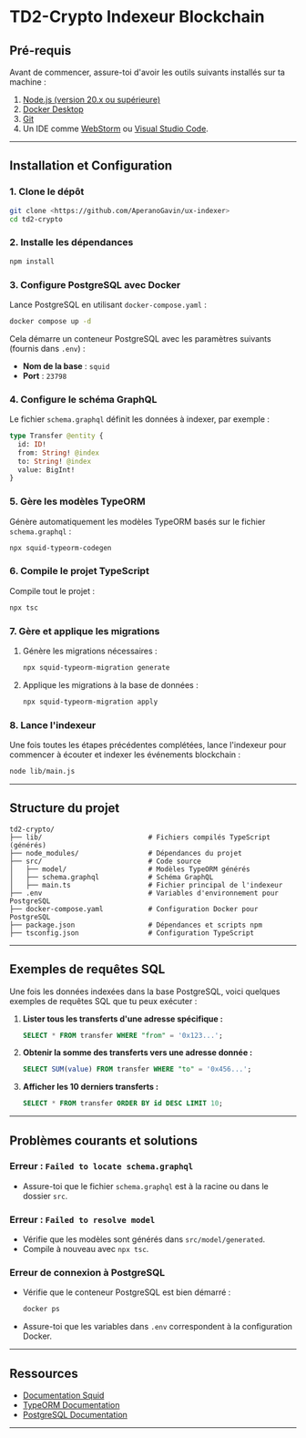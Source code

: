 # **TD2-Crypto Indexeur Blockchain**

## **Pré-requis**
Avant de commencer, assure-toi d'avoir les outils suivants installés sur ta machine :

1. [Node.js (version 20.x ou supérieure)](https://nodejs.org/)
2. [Docker Desktop](https://www.docker.com/products/docker-desktop/)
3. [Git](https://git-scm.com/)
4. Un IDE comme [WebStorm](https://www.jetbrains.com/webstorm/) ou [Visual Studio Code](https://code.visualstudio.com/).

---

## **Installation et Configuration**

### **1. Clone le dépôt**
```bash
git clone <https://github.com/AperanoGavin/ux-indexer>
cd td2-crypto
```

### **2. Installe les dépendances**
```bash
npm install
```

### **3. Configure PostgreSQL avec Docker**
Lance PostgreSQL en utilisant `docker-compose.yaml` :
```bash
docker compose up -d
```

Cela démarre un conteneur PostgreSQL avec les paramètres suivants (fournis dans `.env`) :
- **Nom de la base** : `squid`
- **Port** : `23798`

### **4. Configure le schéma GraphQL**
Le fichier `schema.graphql` définit les données à indexer, par exemple :
```graphql
type Transfer @entity {
  id: ID!
  from: String! @index
  to: String! @index
  value: BigInt!
}
```

### **5. Gère les modèles TypeORM**
Génère automatiquement les modèles TypeORM basés sur le fichier `schema.graphql` :
```bash
npx squid-typeorm-codegen
```

### **6. Compile le projet TypeScript**
Compile tout le projet :
```bash
npx tsc
```

### **7. Gère et applique les migrations**
1. Génère les migrations nécessaires :
   ```bash
   npx squid-typeorm-migration generate
   ```
2. Applique les migrations à la base de données :
   ```bash
   npx squid-typeorm-migration apply
   ```

### **8. Lance l'indexeur**
Une fois toutes les étapes précédentes complétées, lance l'indexeur pour commencer à écouter et indexer les événements blockchain :
```bash
node lib/main.js
```

---

## **Structure du projet**

```plaintext
td2-crypto/
├── lib/                          # Fichiers compilés TypeScript (générés)
├── node_modules/                 # Dépendances du projet
├── src/                          # Code source
│   ├── model/                    # Modèles TypeORM générés
│   ├── schema.graphql            # Schéma GraphQL
│   ├── main.ts                   # Fichier principal de l'indexeur
├── .env                          # Variables d'environnement pour PostgreSQL
├── docker-compose.yaml           # Configuration Docker pour PostgreSQL
├── package.json                  # Dépendances et scripts npm
├── tsconfig.json                 # Configuration TypeScript
```

---

## **Exemples de requêtes SQL**
Une fois les données indexées dans la base PostgreSQL, voici quelques exemples de requêtes SQL que tu peux exécuter :

1. **Lister tous les transferts d'une adresse spécifique :**
   ```sql
   SELECT * FROM transfer WHERE "from" = '0x123...';
   ```

2. **Obtenir la somme des transferts vers une adresse donnée :**
   ```sql
   SELECT SUM(value) FROM transfer WHERE "to" = '0x456...';
   ```

3. **Afficher les 10 derniers transferts :**
   ```sql
   SELECT * FROM transfer ORDER BY id DESC LIMIT 10;
   ```

---

## **Problèmes courants et solutions**

### **Erreur : `Failed to locate schema.graphql`**
- Assure-toi que le fichier `schema.graphql` est à la racine ou dans le dossier `src`.

### **Erreur : `Failed to resolve model`**
- Vérifie que les modèles sont générés dans `src/model/generated`.
- Compile à nouveau avec `npx tsc`.

### **Erreur de connexion à PostgreSQL**
- Vérifie que le conteneur PostgreSQL est bien démarré :
  ```bash
  docker ps
  ```
- Assure-toi que les variables dans `.env` correspondent à la configuration Docker.

---

## **Ressources**
- [Documentation Squid](https://docs.sqd.dev/sdk/how-to-start/squid-from-scratch/)
- [TypeORM Documentation](https://typeorm.io/)
- [PostgreSQL Documentation](https://www.postgresql.org/docs/)

---